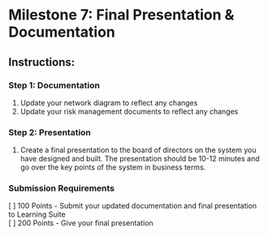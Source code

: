 # Milestone 7: Final Presentation & Documentation

## Instructions:

### Step 1: Documentation

1. Update your network diagram to reflect any changes
1. Update your risk management documents to reflect any changes

### Step 2: Presentation

1. Create a final presentation to the board of directors on the system you have designed and built. The presentation should be 10-12 minutes and go over the key points of the system in business terms. 


### Submission Requirements

[ ] 100 Points - Submit your updated documentation and final presentation to Learning Suite  
[ ] 200 Points - Give your final presentation